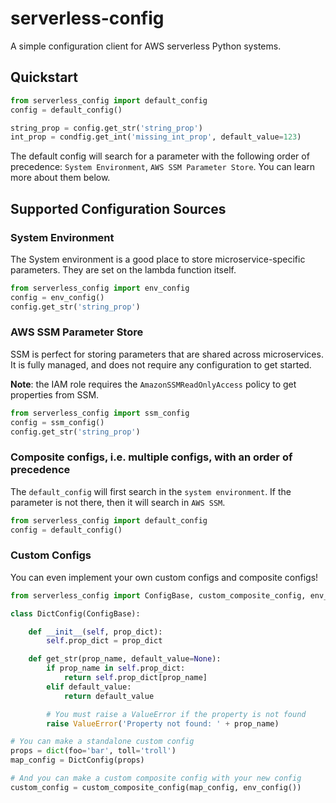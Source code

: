 # serverless-config

A simple configuration client for AWS serverless Python systems.

## Quickstart

```python
from serverless_config import default_config
config = default_config()

string_prop = config.get_str('string_prop')
int_prop = condfig.get_int('missing_int_prop', default_value=123)
```

The default config will search for a parameter with the following order of precedence: `System Environment`, `AWS SSM Parameter Store`.  You can learn more about them below.

## Supported Configuration Sources

### System Environment

The System environment is a good place to store microservice-specific parameters.  They are set on the lambda function itself.

```python
from serverless_config import env_config
config = env_config()
config.get_str('string_prop')
```

### AWS SSM Parameter Store

SSM is perfect for storing parameters that are shared across microservices.  It is fully managed, and does not require any configuration to get started.

**Note**: the IAM role requires the `AmazonSSMReadOnlyAccess` policy to get properties from SSM.

```python
from serverless_config import ssm_config
config = ssm_config()
config.get_str('string_prop')
```

### Composite configs, i.e. multiple configs, with an order of precedence

The `default_config` will first search in the `system environment`.  If the  parameter is not there, then it will search in `AWS SSM`.

```python
from serverless_config import default_config
config = default_config()
```

### Custom Configs

You can even implement your own custom configs and composite configs!

```python
from serverless_config import ConfigBase, custom_composite_config, env_config

class DictConfig(ConfigBase):

    def __init__(self, prop_dict):
        self.prop_dict = prop_dict

    def get_str(prop_name, default_value=None):
        if prop_name in self.prop_dict:
            return self.prop_dict[prop_name]
        elif default_value:
            return default_value

        # You must raise a ValueError if the property is not found
        raise ValueError('Property not found: ' + prop_name)

# You can make a standalone custom config
props = dict(foo='bar', toll='troll')
map_config = DictConfig(props)

# And you can make a custom composite config with your new config
custom_config = custom_composite_config(map_config, env_config())
```